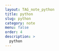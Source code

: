 ```yaml
---
layout: TAG_note_python
title: python
slug: python
category: note
menu: false
order: 4
description: >
  python
---
```

